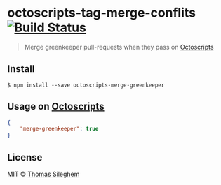 # octoscripts-tag-merge-conflits [![Build Status](https://travis-ci.org/mastilver/octoscripts-scripts.svg?branch=master)](https://travis-ci.org/mastilver/octoscripts-scripts)

> Merge greenkeeper pull-requests when they pass on [Octoscripts](https://octoscripts.com/)


## Install

```
$ npm install --save octoscripts-merge-greenkeeper
```


## Usage on [Octoscripts](https://octoscripts.com)

```json
{
    "merge-greenkeeper": true
}
```


## License

MIT © [Thomas Sileghem](http://mastilver.com)
